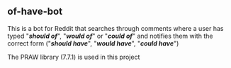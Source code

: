 ## of-have-bot

This is a bot for Reddit that searches through comments where a user has typed "***should of***", "***would of***" or "***could of***" and notifies them with the correct form ("***should have***", "***would have***", "***could have***")

The PRAW library (7.7.1) is used in this project